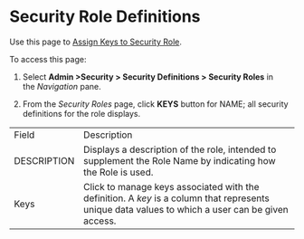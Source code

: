 # Security Role Definitions

<div class="use">

Use this page to [Assign Keys to Security
Role](../Use_Cases/Assign_Keys_to_Security_Role.htm).

</div>

To access this page:

1.  Select **Admin \>Security \> Security Definitions \> Security
    Roles** in the *Navigation* pane.

2.  From the *Security Roles* page, click **KEYS** button for NAME; all
    security definitions for the role
displays.

|             |                                                                                                                                                  |
| ----------- | ------------------------------------------------------------------------------------------------------------------------------------------------ |
| Field       | Description                                                                                                                                      |
| DESCRIPTION | Displays a description of the role, intended to supplement the Role Name by indicating how the Role is used.                                     |
| Keys        | Click to manage keys associated with the definition. A *key* is a column that represents unique data values to which a user can be given access. |
